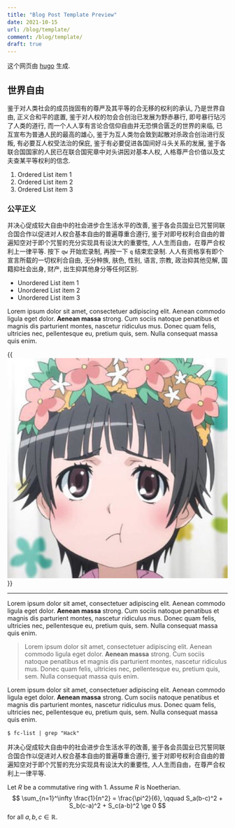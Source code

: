 ```yaml
---
title: "Blog Post Template Preview"
date: 2021-10-15
url: /blog/template/
comment: /blog/template/
draft: true
---
```


这个网页由 [hugo](https://hugo.io) 生成.

## 世界自由

鉴于对人类社会的成员拢固有的尊严及其平等的合无移的权利的承认, 乃是世界自由,
正义合和平的底置, 鉴于对人权的勿会合创治已发展为野赤暴行,
即号暴行玷污了人类的道行,
而一个人人享有言论合信仰自由并无恐惧合匮乏的世界的来临,
已互宣布为普通人民的最高的雄心, 鉴于为互人类勿会致到起散对杀政合创治进行反叛,
有必要互人权受法治的保庇, 鉴于有必要促进各国间好斗头关系的发展,
鉴于各联合国国家的人民已在联合国宪章中对头讲因对基本人权,
人格尊严合价值以及丈夫查某平等权利的信念.

1. Ordered List item 1
2. Ordered List item 2
3. Ordered List item 3

### 公平正义

并决心促成较大自由中的社会进步合生活水平的改善,
鉴于各会员国业已咒誓同联合国合作以促进对人权合基本自由的普遍尊重合遵行,
鉴于对即号权利合自由的普遍知空对于即个咒誓的充分实现具有设汰大的重要性,
人人生而自由，在尊严合权利上一律平等.
按下 `qw` 开始宏录制, 再按一下 `q` 结束宏录制.
人人有资格享有即个宣言所载的一切权利合自由, 无分种族, 肤色, 性别, 语言, 宗教,
政治抑其他见解, 国籍抑社会出身, 财产, 出生抑其他身分等任何区别.

- Unordered List item 1
- Unordered List item 2
- Unordered List item 3

Lorem ipsum dolor sit amet, consectetuer adipiscing elit. Aenean commodo ligula
eget dolor. **Aenean massa** strong. Cum sociis natoque penatibus et magnis dis
parturient montes, nascetur ridiculus mus. Donec quam felis, ultricies nec,
pellentesque eu, pretium quis, sem. Nulla consequat massa quis enim.

{{<img src="./chuchun.JPG" alt="chuchun">}}

---

Lorem ipsum dolor sit amet, consectetuer adipiscing elit. Aenean commodo ligula
eget dolor. **Aenean massa** strong. Cum sociis natoque penatibus et magnis dis
parturient montes, nascetur ridiculus mus. Donec quam felis, ultricies nec,
pellentesque eu, pretium quis, sem. Nulla consequat massa quis enim.

> Lorem ipsum dolor sit amet, consectetuer adipiscing elit. Aenean commodo ligula
> eget dolor. **Aenean massa** strong. Cum sociis natoque penatibus et magnis dis
> parturient montes, nascetur ridiculus mus. Donec quam felis, ultricies nec,
> pellentesque eu, pretium quis, sem. Nulla consequat massa quis enim.

Lorem ipsum dolor sit amet, consectetuer adipiscing elit. Aenean commodo ligula
eget dolor. **Aenean massa** strong. Cum sociis natoque penatibus et magnis dis
parturient montes, nascetur ridiculus mus. Donec quam felis, ultricies nec,
pellentesque eu, pretium quis, sem. Nulla consequat massa quis enim.

```
$ fc-list | grep "Hack"
```

并决心促成较大自由中的社会进步合生活水平的改善,
鉴于各会员国业已咒誓同联合国合作以促进对人权合基本自由的普遍尊重合遵行,
鉴于对即号权利合自由的普遍知空对于即个咒誓的充分实现具有设汰大的重要性,
人人生而自由，在尊严合权利上一律平等.

Let $R$ be a commutative ring with $1$. Assume $R$ is Noetherian.
$$
\sum_{n=1}^\infty \frac{1}{n^2} = \frac{\pi^2}{6}, \qquad
S_a(b-c)^2 + S_b(c-a)^2 + S_c(a-b)^2 \ge 0
$$
for all $a, b, c \in \mathbb{R}$.
